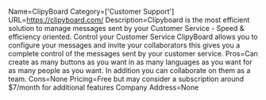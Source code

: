 Name=ClipyBoard
Category=['Customer Support']
URL=https://clipyboard.com/
Description=Clipyboard is the most efficient solution to manage messages sent by your Customer Service - Speed & efficiency oriented. Control your Customer Service ClipyBoard allows you to configure your messages and invite your collaborators this gives you a complete control of the messages sent by your customer service.
Pros=Can create as many buttons as you want in as many languages as you want for as many people as you want. In addition you can collaborate on them as a team.
Cons=None
Pricing=Free but may consider a subscription around $7/month for additional features
Company Address=None
